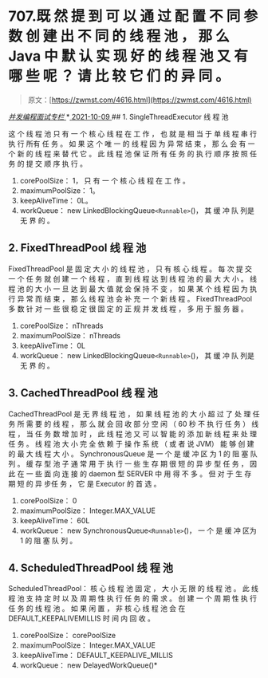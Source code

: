 <!--yml
category: 未分类
date: 0001-01-01 00:00:00
--->

# 707.既 然 提 到 可 以 通 过 配 置 不 同 参 数 创 建 出 不 同 的 线 程 池 ， 那 么 Java 中 默 认 实 现 好 的 线 程 池 又 有 哪 些 呢 ？ 请 比 较 它 们 的 异 同 。

> 原文：[https://zwmst.com/4616.html](https://zwmst.com/4616.html)

   [ *并发编程面试专栏* ](https://zwmst.com/%e5%b9%b6%e5%8f%91%e7%bc%96%e7%a8%8b%e9%9d%a2%e8%af%95%e4%b8%93%e6%a0%8f)*[ <time datetime="2021-10-09T23:11:43+08:00"> 2021-10-09 </time> ](https://zwmst.com/4616.html)  ## 1\. SingleThreadExecutor 线 程 池

这 个 线 程 池 只 有 一 个 核 心 线 程 在 工 作 ， 也 就 是 相 当 于 单 线 程 串 行 执 行 所有 任 务 。 如 果 这 个 唯 一 的 线 程 因 为 异 常 结 束 ， 那 么 会 有 一 个 新 的 线 程 来 替 代 它 。 此 线 程 池 保 证 所 有 任 务 的 执 行 顺 序 按 照 任 务 的 提 交 顺 序 执 行 。

1.  corePoolSize： 1， 只 有 一 个 核 心 线 程 在 工 作 。
2.  maximumPoolSize： 1。
3.  keepAliveTime： 0L。
4.  workQueue： new LinkedBlockingQueue`<Runnable>`()， 其 缓 冲 队 列是 无 界 的 。

## 2\. FixedThreadPool 线 程 池

FixedThreadPool 是 固 定 大 小 的 线 程 池 ， 只 有 核 心 线 程 。 每 次 提 交 一 个 任 务 就 创 建 一 个 线 程 ， 直 到 线 程 达 到 线 程 池 的 最 大 大 小 。 线 程 池 的 大 小 一 旦 达 到 最 大 值 就 会 保 持 不 变 ， 如 果 某 个 线 程 因 为 执 行 异 常 而 结 束 ， 那 么 线 程 池 会 补 充 一 个 新 线 程 。
FixedThreadPool 多 数 针 对 一 些 很 稳 定 很 固 定 的 正 规 并 发 线 程 ， 多 用 于 服 务 器 。

1.  corePoolSize： nThreads
2.  maximumPoolSize： nThreads
3.  keepAliveTime： 0L
4.  workQueue： new LinkedBlockingQueue`<Runnable>`()， 其 缓 冲 队 列是 无 界 的 。

## 3\. CachedThreadPool 线 程 池

CachedThreadPool 是 无 界 线 程 池 ， 如 果 线 程 池 的 大 小 超 过 了 处 理 任 务 所 需 要 的 线 程 ， 那 么 就 会 回 收 部 分 空 闲 （ 60 秒 不 执 行 任 务 ） 线 程 ， 当 任 务 数 增 加 时 ， 此 线 程 池 又 可 以 智 能 的 添 加 新 线 程 来 处 理 任 务 。
线 程 池 大 小 完 全 依 赖 于 操 作 系 统 （ 或 者 说 JVM） 能 够 创 建 的 最 大 线 程 大 小 。 SynchronousQueue 是 一 个 是 缓 冲 区 为 1 的 阻 塞 队 列 。
缓 存 型 池 子 通 常 用 于 执 行 一 些 生 存 期 很 短 的 异 步 型 任 务 ， 因 此 在 一 些 面 向 连 接 的 daemon 型 SERVER 中 用 得 不 多 。 但 对 于 生 存 期 短 的 异 步任 务 ， 它 是 Executor 的 首 选 。

1.  corePoolSize： 0
2.  maximumPoolSize： Integer.MAX_VALUE
3.  keepAliveTime： 60L
4.  workQueue： new SynchronousQueue`<Runnable>`()， 一 个 是 缓 冲 区为 1 的 阻 塞 队 列 。

## 4\. ScheduledThreadPool 线 程 池

ScheduledThreadPool： 核 心 线 程 池 固 定 ， 大 小 无 限 的 线 程 池 。 此 线 程 池 支 持 定 时 以 及 周 期 性 执 行 任 务 的 需 求 。 创 建 一 个 周 期 性 执 行 任 务 的 线 程 池 。 如 果 闲 置 ， 非 核 心 线 程 池 会 在 DEFAULT_KEEPALIVEMILLIS 时 间 内 回 收 。

1.  corePoolSize： corePoolSize
2.  maximumPoolSize： Integer.MAX_VALUE
3.  keepAliveTime： DEFAULT_KEEPALIVE_MILLIS
4.  workQueue： new DelayedWorkQueue()*